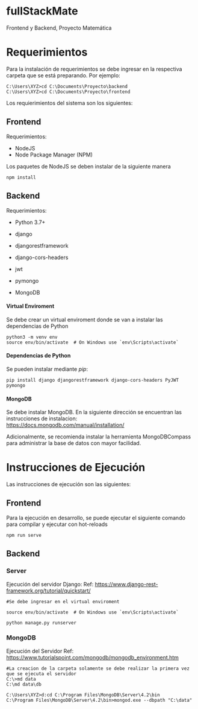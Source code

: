 # fullStackMate
Frontend y Backend, Proyecto Matemática


# Requerimientos

Para la instalación de requerimientos se debe ingresar en la respectiva carpeta que se está preparando. Por ejemplo:
```
C:\Users\XYZ>cd C:\Documents\Proyecto\backend
C:\Users\XYZ>cd C:\Documents\Proyecto\frontend
```
Los requierimientos del sistema son los siguientes:

## Frontend

Requerimientos:

* NodeJS
* Node Package Manager (NPM)

Los paquetes de NodeJS se deben instalar de la siguiente manera

```
npm install
```

## Backend

Requerimientos:

* Python 3.7+
* django
* djangorestframework
* django-cors-headers
* jwt
* pymongo

* MongoDB

#### Virtual Enviroment

Se debe crear un virtual enviroment donde se van a instalar las dependencias de Python

```
python3 -m venv env
source env/bin/activate  # On Windows use `env\Scripts\activate`
```

#### Dependencias de Python

Se pueden instalar mediante _pip_:
```
pip install django djangorestframework django-cors-headers PyJWT pymongo
```

#### MongoDB

Se debe instalar MongoDB. En la siguiente dirección se encuentran las instrucciones de instalacion: https://docs.mongodb.com/manual/installation/

Adicionalmente, se recomienda instalar la herramienta MongoDBCompass para administrar la base de datos con mayor facilidad.


# Instrucciones de Ejecución

Las instrucciones de ejecución son las siguientes:

## Frontend

Para la ejecución en desarrollo, se puede ejecutar el siguiente comando para compilar y ejecutar con hot-reloads

```
npm run serve
```

## Backend

### Server

Ejecución del servidor Django:
Ref: https://www.django-rest-framework.org/tutorial/quickstart/

```
#Se debe ingresar en el virtual enviroment

source env/bin/activate  # On Windows use `env\Scripts\activate`

python manage.py runserver
```



### MongoDB

Ejecución del Servidor
Ref: https://www.tutorialspoint.com/mongodb/mongodb_environment.htm


```
#La creacion de la carpeta solamente se debe realizar la primera vez que se ejecuta el servidor
C:\>md data
C:\md data\db 

C:\Users\XYZ>d:cd C:\Program Files\MongoDB\Server\4.2\bin
C:\Program Files\MongoDB\Server\4.2\bin>mongod.exe --dbpath "C:\data" 
```
